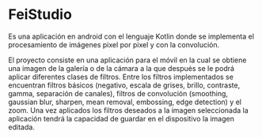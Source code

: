# FeiStudio

Es una aplicación en android con el lenguaje Kotlin donde se implementa el procesamiento de imágenes pixel por pixel y con la convolución.

El proyecto consiste en una aplicación para el móvil en la cual se obtiene una imagen de la galería o de la cámara a la que después se le podrá aplicar diferentes 
clases de filtros. Entre los filtros implementados se encuentran filtros básicos (negativo, escala de grises, brillo, contraste, gamma, separación de canales), 
filtros de convolución (smoothing, gaussian blur, sharpen, mean removal, embossing, edge detection) y el zoom.
Una vez aplicados los filtros deseados a la imagen seleccionada la aplicación tendrá la capacidad de guardar en el dispositivo la imagen editada.
